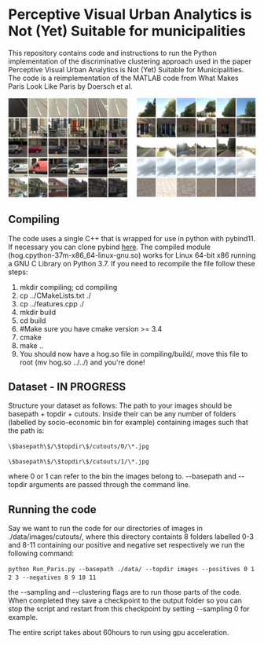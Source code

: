 # Perceptive Visual Urban Analytics is Not (Yet) Suitable for municipalities
This repository contains code and instructions to run the Python implementation of the discriminative clustering approach used in the paper Perceptive Visual Urban Analytics is Not (Yet) Suitable for Municipalities. The code is a reimplementation of the MATLAB code from What Makes Paris Look Like Paris by Doersch et al. 

![alt text](./patches_high.png)


## Compiling
The code uses a single C++ that is wrapped for use in python with pybind11. If necessary you can clone pybind [here](https://github.com/pybind/pybind11). The compiled module (hog.cpython-37m-x86_64-linux-gnu.so) works for Linux 64-bit x86 running a GNU C Library on Python 3.7. If you need to recompile the file follow these steps:

1. mkdir compiling; cd compiling
2. cp ../CMakeLists.txt ./ 
3. cp ../features.cpp ./
4. mkdir build
5. cd build
6. #Make sure you have cmake version >= 3.4 
7. cmake
8. make ..
9. You should now have a hog.so file in compiling/build/, move this file to root (mv hog.so ../../) and you're done!

## Dataset - IN PROGRESS
Structure your dataset as follows:
The path to your images should be basepath + topdir + cutouts. Inside their can be any number of folders (labelled by socio-economic bin for example) containing images such that the path is:

   ```\$basepath\$/\$topdir\$/cutouts/0/\*.jpg```
   
   ```\$basepath\$/\$topdir\$/cutouts/1/\*.jpg```
   
where 0 or 1 can refer to the bin the images belong to.
--basepath and --topdir arguments are passed through the command line.

## Running the code
Say we want to run the code for our directories of images in ./data/images/cutouts/, where this directory containts 8 folders labelled 0-3 and 8-11 containing our positive and negative set respectively we run the following command:

```python Run_Paris.py --basepath ./data/ --topdir images --positives 0 1 2 3 --negatives 8 9 10 11```

the --sampling and --clustering flags are to run those parts of the code. When completed they save a checkpoint to the output folder so you can stop the script and restart from this checkpoint by setting --sampling 0 for example.

The entire script takes about 60hours to run using gpu acceleration.





